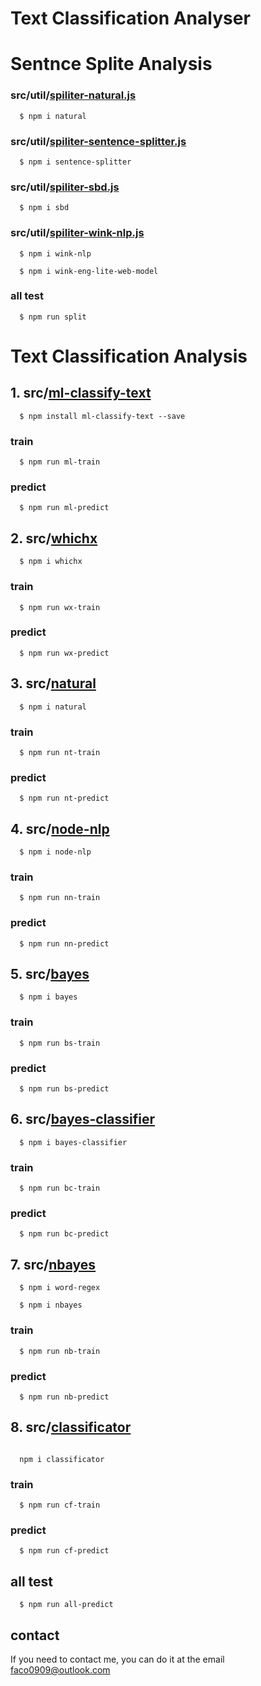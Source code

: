 # Text Classification Analyser

# Sentnce Splite Analysis

### src/util/[spiliter-natural.js](https://www.npmjs.com/package/natural)

```
  $ npm i natural
```
### src/util/[spiliter-sentence-splitter.js](https://www.npmjs.com/package/sentence-splitter)

```
  $ npm i sentence-splitter
```
### src/util/[spiliter-sbd.js](https://www.npmjs.com/package/sbd)

```
  $ npm i sbd
```
### src/util/[spiliter-wink-nlp.js](https://www.npmjs.com/package/wink-nlp)

```
  $ npm i wink-nlp

  $ npm i wink-eng-lite-web-model
```
### all test

```
  $ npm run split
```
# Text Classification Analysis

## 1. src/[ml-classify-text](https://www.npmjs.com/package/ml-classify-text)

```
  $ npm install ml-classify-text --save
```

### train

```
  $ npm run ml-train
```


### predict

```
  $ npm run ml-predict
```

## 2. src/[whichx](https://www.npmjs.com/package/whichx)

```
  $ npm i whichx
```

### train

```
  $ npm run wx-train
```

### predict

```
  $ npm run wx-predict
```

## 3. src/[natural](https://www.npmjs.com/package/natural)

```
  $ npm i natural
```

### train

```
  $ npm run nt-train
```

### predict

```
  $ npm run nt-predict
```

## 4. src/[node-nlp](https://www.npmjs.com/package/node-nlp)

```
  $ npm i node-nlp
```

### train

```
  $ npm run nn-train
```

### predict

```
  $ npm run nn-predict
```

## 5. src/[bayes](https://www.npmjs.com/package/bayes)

```
  $ npm i bayes
```

### train

```
  $ npm run bs-train
```

### predict

```  
  $ npm run bs-predict
```

## 6. src/[bayes-classifier](https://www.npmjs.com/package/bayes-classifier)

```
  $ npm i bayes-classifier
```

### train

```
  $ npm run bc-train
```

### predict

```  
  $ npm run bc-predict
```

## 7. src/[nbayes](https://www.npmjs.com/package/nbayes)

```
  $ npm i word-regex

  $ npm i nbayes
```

### train

```
  $ npm run nb-train
```

### predict

```  
  $ npm run nb-predict
```

## 8. src/[classificator](https://www.npmjs.com/package/classificator/v/0.1.3)

```

  npm i classificator
```

### train

```
  $ npm run cf-train
```

### predict

```  
  $ npm run cf-predict
```
## all test

```
  $ npm run all-predict
```

## contact

  If you need to contact me, you can do it at the email faco0909@outlook.com